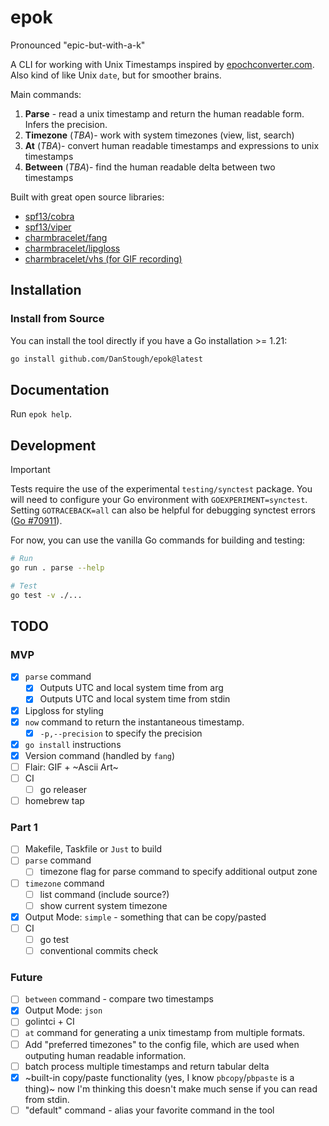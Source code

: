 # epok
Pronounced "epic-but-with-a-k"

A CLI for working with Unix Timestamps inspired by [epochconverter.com](https://www.epochconverter.com).
Also kind of like Unix `date`, but for smoother brains.

Main commands:
1. **Parse** - read a unix timestamp and return the human readable form. Infers the precision.
2. **Timezone** (_TBA_)- work with system timezones (view, list, search)
3. **At** (_TBA_)- convert human readable timestamps and expressions to unix timestamps
4. **Between** (_TBA_)- find the human readable delta between two timestamps

Built with great open source libraries:
* [spf13/cobra](https://github.com/spf13/cobra)
* [spf13/viper](https://github.com/spf13/viper)
* [charmbracelet/fang](https://github.com/charmbracelet/fang)
* [charmbracelet/lipgloss](https://github.com/charmbracelet/lipgloss)
* [charmbracelet/vhs (for GIF recording)](https://github.com/charmbracelet/vhs)

## Installation

### Install from Source

You can install the tool directly if you have a Go installation >= 1.21:
```bash
go install github.com/DanStough/epok@latest
```

## Documentation

Run `epok help`.

## Development

> [!IMPORTANT]  
> Tests require the use of the experimental `testing/synctest` package.
> You will need to configure your Go environment with `GOEXPERIMENT=synctest`.
> Setting `GOTRACEBACK=all` can also be helpful for debugging synctest errors ([Go #70911](https://github.com/golang/go/issues/70911)).

For now, you can use the vanilla Go commands for building and testing: 
```bash
# Run
go run . parse --help

# Test
go test -v ./...
```

## TODO

### MVP
* [X] `parse` command
  * [X]  Outputs UTC and local system time from arg
  * [X]  Outputs UTC and local system time from stdin
* [X]  Lipgloss for styling
* [X] `now` command to return the instantaneous timestamp.
  * [X] `-p,--precision` to specify the precision
* [X] `go install` instructions
* [X] Version command (handled by `fang`)
* [ ] Flair: GIF + ~Ascii Art~
* [ ] CI
  * [ ] go releaser
* [ ] homebrew tap

### Part 1
* [ ] Makefile, Taskfile or `Just` to build
* [ ] `parse` command
  * [ ]  timezone flag for parse command to specify additional output zone
* [ ] `timezone` command
  * [ ] list command (include source?)
  * [ ] show current system timezone
* [X] Output Mode: `simple` - something that can be copy/pasted
* [ ] CI
  * [ ] go test
  * [ ] conventional commits check

### Future
* [ ] `between` command - compare two timestamps
* [X] Output Mode: `json`
* [ ] golintci + CI
* [ ]  `at` command for generating a unix timestamp from multiple formats.
* [ ] Add "preferred timezones" to the config file, which are used when outputing 
human readable information.
* [ ] batch process multiple timestamps and return tabular delta 
* [X] ~built-in copy/paste functionality (yes, I know `pbcopy`/`pbpaste` is a thing)~ now I'm thinking this doesn't make much sense if you can read from stdin.
* [ ] "default" command - alias your favorite command in the tool